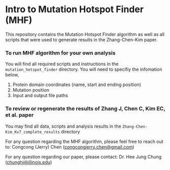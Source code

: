 # Intro to Mutation Hotspot Finder (MHF)

This repository contains the Mutation Hotspot Finder algorithm as well as all scripts that were used to generate results in the Zhang-Chen-Kim paper.

### To run MHF algorithm for your own analysis
You will find all required scripts and instructions in the `mutation_hotspot_finder` directory. You will need to specifiy the infomation below,
1. Protein domain coordinates (name, start and ending position)
2. Mutation position
3. Input and output file paths

### To review or regenerate the results of Zhang J, Chen C, Kim EC, et al. paper
You may find all data, scripts and analysis results in the `Zhang-Chen-Kim_Kv7_complete_results` directory

For any question regarding the MHF algorithm, please feel free to reach out to:
Congcong (Jerry) Chen (congcongjerry.chen@gmail.com)

For any question regarding our paper, please contact:
Dr. Hee Jung Chung (chunghj@illinois.edu)
